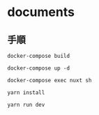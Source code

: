 # documents

## 手順

```
docker-compose build

docker-compose up -d

docker-compose exec nuxt sh

yarn install

yarn run dev
```
